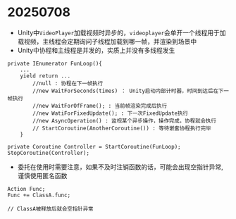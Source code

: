 # 20250708 

- Unity中`VideoPlayer`加载视频时异步的，`videoplayer`会单开一个线程用于加载视频，主线程会定期询问子线程加载到哪一帧，并渲染到场景中
- Unity中协程和主线程是并发的，实质上并没有多线程发生

```Csharp
private IEnumerator FunLoop(){
    ...
    yield return ...
        //null : 协程在下一帧执行
        //new WaitForSeconds(times) ： Unity启动内部计时器，时间到达后在下一帧执行
        //new WaitForOfFrame(); : 当前帧渲染完成后执行
        //new WatiForFixedUpdate(); : 下一次FixedUpdate执行
        //new AsyncOperation() : 监视某个异步操作，操作完成，协程就会执行
        // StartCoroutine(AnotherCoroutine()) : 等待嵌套协程执行完毕
    }

private Coroutine Controller = StartCoroutine(FunLoop);
StopCoroutine(Controller);

```
- 委托在使用时需要注意，如果不及时注销函数的话，可能会出现空指针异常, 谨慎使用匿名函数

```CSharp
Action Func;
Func += ClassA.func;

// ClassA被释放后就会空指针异常
```

